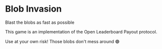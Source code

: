 # Blob Invasion
Blast the blobs as fast as possible

This game is an implementation of the Open Leaderboard Payout protocol.

Use at your own risk! Those blobs don't mess around 🟣
